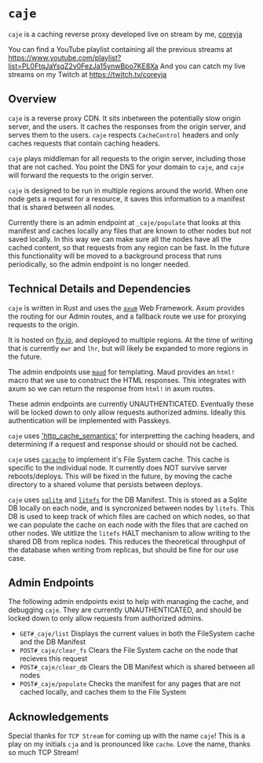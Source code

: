 # `caje`

`caje` is a caching reverse proxy developed live on stream by me, [coreyja](https://github.com/coreyja)

You can find a YouTube playlist containing all the previous streams at <https://www.youtube.com/playlist?list=PL0FtqJaYsqZ2v0FezJa15ynwBpo7KE8Xa>
And you can catch my live streams on my Twitch at <https://twitch.tv/coreyja>

## Overview

`caje` is a reverse proxy CDN. It sits inbetween the potentially slow origin server, and the users. It caches the responses from the origin server, and serves them to the users. `caje` respects `CacheControl` headers and only caches requests that contain caching headers.

`caje` plays middleman for all requests to the origin server, including those that are not cached.
You point the DNS for your domain to `caje`, and `caje` will forward the requests to the origin server.

`caje` is designed to be run in multiple regions around the world. When one node gets a request for a resource, it saves this information to a manifest that is shared between all nodes.

Currently there is an admin endpoint at `_caje/populate` that looks at this manifest and caches locally any files that are known to other nodes but not saved locally. In this way we can make sure all the nodes have all the cached content, so that requests from any region can be fast.
In the future this functionality will be moved to a background process that runs periodically, so the admin endpoint is no longer needed.

## Technical Details and Dependencies

`caje` is written in Rust and uses the [`axum`](https://github.com/tokio-rs/axum) Web Framework.
Axum provides the routing for our Admin routes, and a fallback route we use for proxying requests to the origin.

It is hosted on [fly.io](https://fly.io), and deployed to multiple regions. At the time of writing that is currently `ewr` and `lhr`, but will likely be expanded to more regions in the future.

The admin endpoints use [`maud`](https://github.com/lambda-fairy/maud) for templating. Maud provides an `html!` macro that we use to construct the HTML responses. This integrates with axum so we can return the response from `html!` in axum routes.

These admin endpoints are currently UNAUTHENTICATED. Eventually these will be locked down to only allow requests authorized admins. Ideally this authentication will be implemented with Passkeys.

`caje` uses ['http_cache_semantics'](https://github.com/kornelski/rusty-http-cache-semantics) for interpretting the caching headers, and determining if a request and response should or should not be cached.

`caje` uses [`cacache`](https://github.com/zkat/cacache-rs) to implement it's File System cache. This cache is specific to the individual node. It currently does NOT survive server reboots/deploys. This will be fixed in the future, by moving the cache directory to a shared volume that persists between deploys.

`caje` uses [`sqlite`](https://www.sqlite.org/index.html) and [`litefs`](https://github.com/superfly/litefs) for the DB Manifest. This is stored as a Sqlite DB locally on each node, and is syncronized between nodes by `litefs`. This DB is used to keep track of which files are cached on which nodes, so that we can populate the cache on each node with the files that are cached on other nodes.
We utitlize the `litefs` HALT mechanism to allow writing to the shared DB from replica nodes. This reduces the theoretical throughput of the database when writing from replicas, but should be fine for our use case.

## Admin Endpoints

The following admin endpoints exist to help with managing the cache, and debugging `caje`. They are currently UNAUTHENTICATED, and should be locked down to only allow requests from authorized admins.

- `GET#_caje/list` Displays the current values in both the FileSystem cache and the DB Manifest
- `POST#_caje/clear_fs` Clears the File System cache on the node that recieves this request
- `POST#_caje/clear_db` Clears the DB Manifest which is shared between all nodes
- `POST#_caje/populate` Checks the manifest for any pages that are not cached locally, and caches them to the File System

## Acknowledgements

Special thanks for `TCP Stream` for coming up with the name `caje`! This is a play on my initials `cja` and is pronounced like `cache`.
Love the name, thanks so much TCP Stream!
